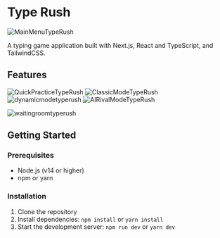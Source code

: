# Type Rush
![MainMenuTypeRush](https://github.com/user-attachments/assets/d7f7e3cf-b2c4-4676-8ebc-992261107683)

A typing game application built with Next.js, React and TypeScript, and TailwindCSS.

## Features
![QuickPracticeTypeRush](https://github.com/user-attachments/assets/bea72468-ab16-4f15-8253-3cc23124d0e6)
![ClassicModeTypeRush](https://github.com/user-attachments/assets/dbf8f55a-7d27-4013-91ac-5b915080d68d)
![dynamicmodetyperush](https://github.com/user-attachments/assets/2f660121-1b71-46bb-b5ed-20af856b91e1)
![AIRivalModeTypeRush](https://github.com/user-attachments/assets/907473a8-3449-4b31-838c-7438704b515a)

![waitingroomtyperush](https://github.com/user-attachments/assets/3c786a5c-a659-4b39-9fb2-a37c3c11019d)



## Getting Started

### Prerequisites

- Node.js (v14 or higher)
- npm or yarn

### Installation

1. Clone the repository
2. Install dependencies: `npm install` or `yarn install`
3. Start the development server: `npm run dev` or `yarn dev`

